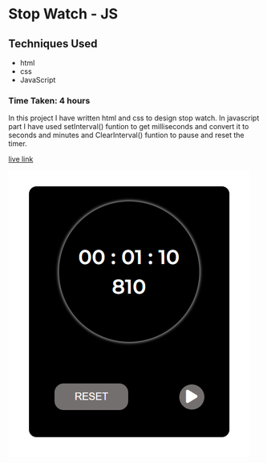 # Stop Watch - JS
## Techniques Used
- html
- css
- JavaScript

### Time Taken: 4 hours

In this project I have written html and css to design stop watch. In javascript part I have used setInterval() funtion to get milliseconds and convert it to seconds and minutes and ClearInterval() funtion to pause and reset the timer.

[live link](https://stop-watch-app-js.netlify.app/)

![screen-shot](./image/screen-shot.png)
